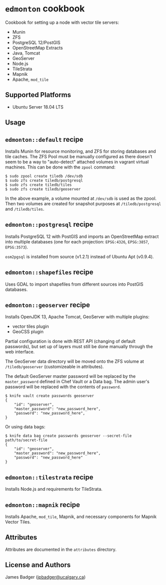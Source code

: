 # `edmonton` cookbook

Cookbook for setting up a node with vector tile servers:

* Munin
* ZFS
* PostgreSQL 12/PostGIS
* OpenStreetMap Extracts
* Java, Tomcat
* GeoServer
* Node.js
* TileStrata
* Mapnik
* Apache, `mod_tile`

## Supported Platforms

* Ubuntu Server 18.04 LTS

## Usage

## `edmonton::default` recipe

Installs Munin for resource monitoring, and ZFS for storing databases and tile caches. The ZFS Pool must be manually configured as there doesn't seem to be a way to "auto-detect" attached volumes in vagrant virtual machines. This can be done with the `zpool` command:

```
$ sudo zpool create tiledb /dev/sdb
$ sudo zfs create tiledb/postgresql
$ sudo zfs create tiledb/tiles
$ sudo zfs create tiledb/geoserver
```

In the above example, a volume mounted at `/dev/sdb` is used as the zpool. Then two volumes are created for snapshot purposes at `/tiledb/postgresql` and `/tiledb/tiles`.

## `edmonton::postgresql` recipe

Installs PostgreSQL 12 with PostGIS and imports an OpenStreetMap extract into multiple databases (one for each projection: `EPSG:4326`, `EPSG:3857`, `EPSG:3573`).

`osm2pgsql` is installed from source (v1.2.1) instead of Ubuntu Apt (v0.9.4).

## `edmonton::shapefiles` recipe

Uses GDAL to import shapefiles from different sources into PostGIS databases.

## `edmonton::geoserver` recipe

Installs OpenJDK 13, Apache Tomcat, GeoServer with multiple plugins:

* vector tiles plugin
* GeoCSS plugin

Partial configuration is done with REST API (changing of default passwords), but set up of layers must still be done manually through the web interface.

The GeoServer data directory will be moved onto the ZFS volume at `/tiledb/geoserver` (customizeable in attributes).

The default GeoServer master password will be replaced by the `master_password` defined in Chef Vault or a Data bag. The admin user's password will be replaced with the contents of `password`.

```terminal
$ knife vault create passwords geoserver
{
    "id": "geoserver",
    "master_password": "new_password_here",
    "password": "new_password_here",
}
```

Or using data bags:

```terminal
$ knife data bag create passwords geoserver --secret-file path/to/secret-file
{
    "id": "geoserver",
    "master_password": "new_password_here",
    "password": "new_password_here"
}
```

## `edmonton::tilestrata` recipe

Installs Node.js and requirements for TileStrata.

## `edmonton::mapnik` recipe

Installs Apache, `mod_tile`, Mapnik, and necessary components for Mapnik Vector Tiles.

## Attributes

Attributes are documented in the `attributes` directory.

## License and Authors

James Badger (jpbadger@ucalgary.ca)
